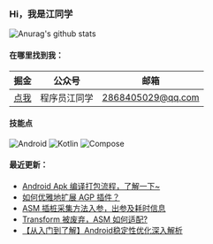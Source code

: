 ### Hi，我是江同学

![Anurag's github stats](https://github-readme-stats.vercel.app/api?username=shenzhen2017&show_icons=true&theme=radical)

#### 在哪里找到我：

|                            掘金                             |                      公众号                      |   邮箱                                        |
| :--------------------------------------------------------: | :--------------------------------------------: |:--------------------------------------------: |
| [点我](https://juejin.cn/user/668101431009496/posts)  | 程序员江同学 | 2868405029@qq.com|

#### 技能点

![Android](https://img.shields.io/badge/Android-%2335495e.svg?style=for-the-badge&logo=Android&logoColor=%FF35D06D)
![Kotlin](https://img.shields.io/badge/Kotlin-%23323330.svg?&style=for-the-badge&logo=kotlin&logoColor=%FF7F52FF)
![Compose](https://img.shields.io/badge/Compose-%2335495e.svg?style=for-the-badge&logo=Android&logoColor=white)

#### 最近更新：

<!-- BLOG-POST-LIST:START -->
- [Android Apk 编译打包流程，了解一下~](https://juejin.cn/post/7113713363900694565)
- [如何优雅地扩展 AGP 插件？](https://juejin.cn/post/7111118062262321189)
- [ASM 插桩采集方法入参，出参及耗时信息](https://juejin.cn/post/7108526362087915534)
- [Transform 被废弃，ASM 如何适配?](https://juejin.cn/post/7105925343680135198)
- [【从入门到了解】Android稳定性优化深入解析](https://juejin.cn/post/7100722625424392229)
<!-- BLOG-POST-LIST:END -->
<!--
**shenzhen2017/shenzhen2017** is a ✨ _special_ ✨ repository because its `README.md` (this file) appears on your GitHub profile.

Here are some ideas to get you started:

- 🔭 I’m currently working on ...
- 🌱 I’m currently learning ...
- 👯 I’m looking to collaborate on ...
- 🤔 I’m looking for help with ...
- 💬 Ask me about ...
- 📫 How to reach me: ...
- 😄 Pronouns: ...
- ⚡ Fun fact: ...
-->
